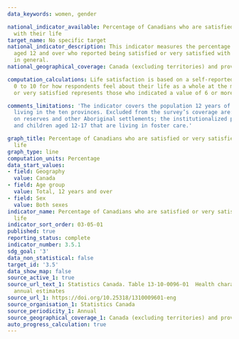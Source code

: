 ```yaml
---
data_keywords: women, gender

national_indicator_available: Percentage of Canadians who are satisfied or very satisfied
  with their life
target_name: No specific target
national_indicator_description: This indicator measures the percentage of the population
  aged 12 and over who reported being satisfied or very satisfied with their life
  in general.
national_geographical_coverage: Canada (excluding territories) and provinces

computation_calculations: Life satisfaction is based on a self-reported score from
  0 to 10 for how respondents feel about their life as a whole at the moment. Satisfied
  or very satisfied represents those who indicated a value of 6 or more out of 10.

comments_limitations: 'The indicator covers the population 12 years of age and over
  living in the ten provinces. Excluded from the survey’s coverage are: persons living
  on reserves and other Aboriginal settlements; the institutionalized population,
  and children aged 12-17 that are living in foster care.'

graph_title: Percentage of Canadians who are satisfied or very satisfied with their
  life
graph_type: line
computation_units: Percentage
data_start_values:
- field: Geography
  value: Canada
- field: Age group
  value: Total, 12 years and over
- field: Sex
  value: Both sexes
indicator_name: Percentage of Canadians who are satisfied or very satisfied with their
  life
indicator_sort_order: 03-05-01
published: true
reporting_status: complete
indicator_number: 3.5.1
sdg_goal: '3'
data_non_statistical: false
target_id: '3.5'
data_show_map: false
source_active_1: true
source_url_text_1: Statistics Canada. Table 13-10-0096-01  Health characteristics,
  annual estimates
source_url_1: https://doi.org/10.25318/1310009601-eng
source_organisation_1: Statistics Canada
source_periodicity_1: Annual
source_geographical_coverage_1: Canada (excluding territories) and provinces
auto_progress_calculation: true
---
```

